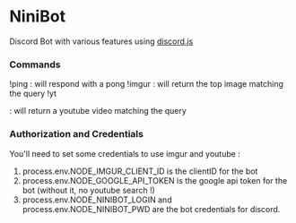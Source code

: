 # NiniBot
Discord Bot with various features using [discord.js](https://github.com/hydrabolt/discord.js)

### Commands
!ping : will respond with a pong
!imgur <searchquery> : will return the top image matching the query
!yt <search query> : will return a youtube video matching the query

### Authorization and Credentials
You'll need to set some credentials to use imgur and youtube :
1. process.env.NODE_IMGUR_CLIENT_ID is the clientID for the bot
2. process.env.NODE_GOOGLE_API_TOKEN is the google api token for the bot (without it, no youtube search !)
3. process.env.NODE_NINIBOT_LOGIN and process.env.NODE_NINIBOT_PWD are the bot credentials for discord.

